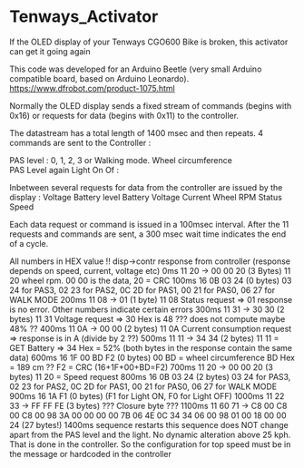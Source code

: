 # Tenways_Activator
If the OLED display of your Tenways CGO600 Bike is broken, this activator can get it going again

This code was developed for an Arduino Beetle (very small Arduino compatible board, based on Arduino Leonardo). 
https://www.dfrobot.com/product-1075.html

Normally the OLED display sends a fixed stream of commands (begins with 0x16) or requests for data (begins with 0x11) to the controller. 

The datastream has a total length of 1400 msec and then repeats.
4 commands are sent to the Controller :

PAS level : 0, 1, 2, 3 or Walking mode.
Wheel circumference  
PAS Level again 
Light On Of : 

Inbetween several requests for data from the controller are issued by the display :
Voltage
Battery level
Battery Voltage
Current
Wheel RPM
Status
Speed

Each data request or command is issued in a 100msec interval. After the 11 requests and commands are sent, a 300 msec wait time indicates the end of a cycle. 

All numbers in HEX value !!
disp->contr             response from controller (response depends on speed, current, voltage etc)
    0ms 11 20           -> 00 00 20 (3 Bytes) 11 20 wheel rpm. 00 00 is the data, 20 = CRC 
  100ms 16 0B 03 24                 (0 bytes) 03 24 for PAS3, 02 23 for PAS2, 0C 2D for PAS1, 00 21 for PAS0, 06 27 for WALK MODE
  200ms 11 08           -> 01       (1 byte)  11 08 Status request => 01 response is no error. Other numbers indicate certain errors
  300ms 11 31           -> 30 30    (2 bytes) 11 31 Voltage request => 30 Hex is 48 ??? does not compute maybe 48% ??
  400ms 11 0A           -> 00 00    (2 bytes) 11 0A Current consumption request => response is in A (divide by 2 ??)
  500ms 11 11           -> 34 34    (2 bytes) 11 11 = GET Battery => 34 Hex = 52% (both bytes in the response contain the same data)
  600ms 16 1F 00 BD F2              (0 bytes) 00 BD = wheel circumference BD Hex = 189 cm ??  F2 = CRC (16+1F+00+BD=F2)
  700ms 11 20           -> 00 00 20 (3 bytes) 11 20 = Speed request
  800ms 16 0B 03 24                 (2 bytes) 03 24 for PAS3, 02 23 for PAS2, 0C 2D for PAS1, 00 21 for PAS0, 06 27 for WALK MODE
  900ms 16 1A F1                    (0 bytes) (F1 for Light ON, F0 for Light OFF)
 1000ms 11 22 33        -> FF FF FE (3 bytes) ??? Closure byte ???
 1100ms 11 60 71        -> C8 00 C8 00 C8 00 98 3A 00 00 00 00 7B 06 4E 0C 34 34 06 00 98 01 00 18 00 00 24 (27 bytes!)
 1400ms sequence restarts
 this sequence does NOT change apart from the PAS level and the light. No dynamic alteration above 25 kph. That is done in the controller. So the configuration for top speed must be in the message or hardcoded in the controller
